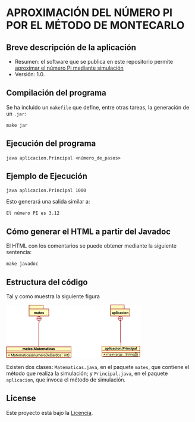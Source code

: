 # APROXIMACIÓN DEL NÚMERO PI POR EL MÉTODO DE MONTECARLO

## Breve descripción de la aplicación

* Resumen: el software que se publica en este repositorio permite
  [aproximar el número Pi mediante simulación](https://www.youtube.com/watch?v=ELetCV_wX_c)
* Versión: 1.0.

## Compilación del programa

Se ha incluido un `makefile` que define, entre otras tareas, la
generación de un `.jar`:

```console
make jar
```

## Ejecución del programa

```console
java aplicacion.Principal <número_de_pasos>
```

## Ejemplo de Ejecución
```console
java aplicacion.Principal 1000
```
Esto generará una salida similar a:
```console
El número PI es 3.12
```
## Cómo generar el HTML a partir del Javadoc

El HTML con los comentarios se puede obtener mediante la siguiente
sentencia:

```console
make javadoc
```

## Estructura del código

Tal y como muestra la siguiente figura

![diagrama UML](diagrama_clases.png)

Existen dos clases: `Matematicas.java`, en el paquete `mates`, que
contiene el método que realiza la simulación; y `Principal.java`, en el
paquete `aplicacion`, que invoca el método de simulación.

## License

Este proyecto está bajo la [Licencia](LICENSE).

